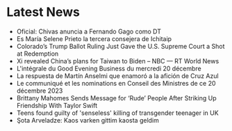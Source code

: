 # Latest News
-  Oficial: Chivas anuncia a Fernando Gago como DT
-  Es María Selene Prieto la tercera consejera de Ichitaip
-  Colorado’s Trump Ballot Ruling Just Gave the U.S. Supreme Court a Shot at Redemption
-  Xi revealed China’s plans for Taiwan to Biden – NBC — RT World News
-  L'intégrale du Good Evening Business du mercredi 20 décembre
-  La respuesta de Martín Anselmi que enamoró a la afición de Cruz Azul
-  Le communiqué et les nominations en Conseil des Ministres de ce 20 décembre 2023
-  Brittany Mahomes Sends Message for ‘Rude’ People After Striking Up Friendship With Taylor Swift
-  Teens found guilty of 'senseless' killing of transgender teenager in UK
-  Şota Arveladze: Kaos varken gittim kaosta geldim
